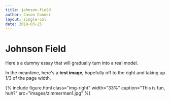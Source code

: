```yaml
---
title: johnson-field
author: Jason Conner
layout: single-col
date: 2019-03-25
---
```



# Johnson Field

Here's a dummy essay that will gradually turn into a real model.

In the meantime, here's a **test image**, hopefully off to the right and taking up 1/3 of the page width.

{% include figure.html class="img-right" width="33%" caption="This is fun, huh?" src="images/zimmerman1.jpg" %}
